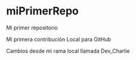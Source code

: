 # miPrimerRepo
Mi primer repositorio

Mi primera contribución Local  para GitHub

Cambios desde mi rama local  llamada Dev_Charlie